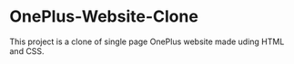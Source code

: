 # OnePlus-Website-Clone
This project is a clone of single page OnePlus website made uding HTML and CSS.

